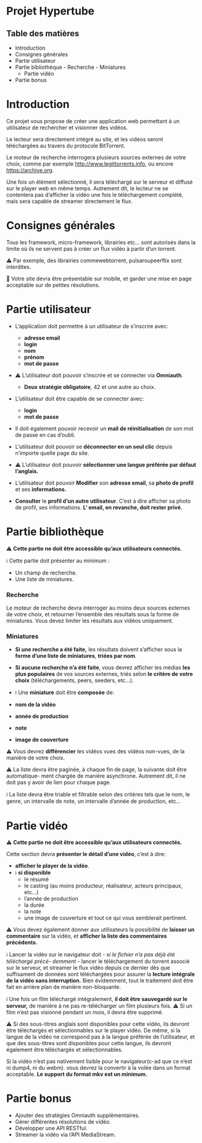 # Projet Hypertube

## Table des matières

- Introduction
- Consignes générales
- Partie utilisateur
- Partie bibliothèque
      - Recherche
      -  Miniatures
   -  Partie vidéo
- Partie bonus

# Introduction

Ce projet vous propose de créer une application web permettant à un utilisateur de
rechercher et visionner des vidéos.

Le lecteur sera directement intégré au site, et les vidéos seront téléchargées au travers
du protocole BitTorrent.

Le moteur de recherche interrogera plusieurs sources externes de votre choix, comme
par exemple http://www.legittorrents.info, ou encore https://archive.org.

Une fois un élément sélectionné, il sera téléchargé sur le serveur et diffusé sur le player
web en même temps. Autrement dit, le lecteur ne se contentera pas d’afficher la vidéo
une fois le téléchargement complété, mais sera capable de streamer directement le flux.

# Consignes générales

Tous les framework, micro-framework, librairies etc... sont autorisés dans la limite où
ils ne servent pas à créer un flux vidéo à partir d’un torrent.

:warning:  Par exemple, des librairies commewebtorrent, pulsaroupeerflix sont interdites.

:iphone:  Votre site devra être présentable sur mobile, et garder une mise en page acceptable
sur de petites résolutions.

# Partie utilisateur

- L’application doit permettre à un utilisateur de s’inscrire avec:
	- **adresse email**
	- **login**
	- **nom**
    - **prénom** 
    - **mot de passe**

- :warning: L’utilisateur doit pouvoir s’inscrire et se connecter via **Omniauth**. 
	- **Deux stratégie obligatoire**, 42 et une autre au choix.
	
- L’utilisateur doit être capable de se connecter avec:
	- **login**
    - **mot de passe**
   
- Il doit également pouvoir recevoir un **mail de réinitialisation**
    de son mot de passe en cas d’oubli.
    
- L’utilisateur doit pouvoir se **déconnecter en un seul clic** depuis n’importe quelle
    page du site.
  
- :warning: L’utilisateur doit pouvoir **sélectionner une langue préférée par défaut l’anglais.**

- L’utilisateur doit pouvoir **Modifier** son **adresse email**, sa **photo de profil** et ses **informations.**

-  **Consulter** le **profil d’un autre utilisateur**. C’est à dire afficher sa photo de profil,
    ses informations. **L’ email, en revanche, doit rester privé.**


# Partie bibliothèque

:warning: **Cette partie ne doit être accessible qu’aux utilisateurs connectés.**

:information_source: Cette partie doit présenter au minimum :

- Un champ de recherche.
- Une liste de miniatures.

### **Recherche**

Le moteur de recherche devra interroger au moins deux sources externes de votre
choix, et retourner l’ensemble des résultats sous la forme de miniatures.
Vous devez limiter les résultats aux vidéos uniquement.

### **Miniatures**

- **Si une recherche a été faite,** les résultats doivent s’afficher sous la **forme d’une liste de miniatures**, **triées par nom**.

- **Si aucune recherche n’a été faite**, vous devrez afficher les médias **les plus populaires** de
vos sources externes, triés selon **le critère de votre choix** (téléchargements, peers, seeders,
etc...).

- :information_source: Une **miniature** doit être **composée** de: 
 - **nom de la vidéo**
 - **année de production**
 - **note**
  - **image de couverture**

:warning: Vous devrez **différencier** les vidéos vues des vidéos non-vues, de la manière de votre
choix.

:warning: La liste devra être paginée, à chaque fin de page, la suivante doit être automatique-
ment chargée de manière asynchrone. Autrement dit, il ne doit pas y avoir de lien pour
chaque page.

:information_source: La liste devra être triable et filtrable selon des critères tels que le nom, le genre, un
intervalle de note, un intervalle d’année de production, etc...

# Partie vidéo

:warning: **Cette partie ne doit être accessible qu’aux utilisateurs connectés.**

Cette section devra **présenter le détail d’une vidéo**, c’est à dire:

 - **afficher le player de la vidéo**.
 - :information_source:  **si disponible** 
    - le résumé
    - le casting (au moins producteur, réalisateur, acteurs principaux, etc...)
    - l’année de production
    - la durée
    - la note
    - une image de couverture et tout ce qui vous semblerait pertinent.

:warning:  Vous devez également donner aux utilisateurs la possibilité de **laisser un commentaire**
sur la vidéo, et **afficher la liste des commentaires précédents.**

:information_source: 
Lancer la vidéo sur le navigateur doit - *si le fichier n’a pas déjà été téléchargé précé-
demment* - lancer le téléchargement du torrent associé sur le serveur, et streamer le flux
vidéo depuis ce dernier dès que suffisament de données sont téléchargées pour assurer la
**lecture intégrale de la vidéo sans interruption.** Bien évidemment, tout le traitement doit
être fait en arrière plan de manière non-bloquante.

:information_source: 
Une fois un film téléchargé intégralement, **il doit être sauvegardé sur le serveur,** de
manière à ne pas re-télécharger un film plusieurs fois.
:warning:  Si un film n’est pas visionné pendant un mois, il devra être supprimé.

:warning: 
Si des sous-titres anglais sont disponibles pour cette vidéo, ils devront être téléchargés
et sélectionnables sur le player vidéo. De même, si la langue de la vidéo ne correspond
pas à la langue préférée de l’utilisateur, et que des sous-titres sont disponibles pour cette
langue, ils devront également être téléchargés et sélectionnables.

Si la vidéo n’est pas nativement lisible pour le navigateur(c-ad que ce n’est ni dump4, ni du webm). vous devrez la convertir à la volée dans un format acceptable. **Le support du format mkv est un minimum.**

# Partie bonus
- Ajouter des stratégies Omniauth supplémentaires.
- Gérer différentes résolutions de vidéo.
- Développer une API RESTful.
- Streamer la vidéo via l’API MediaStream.
